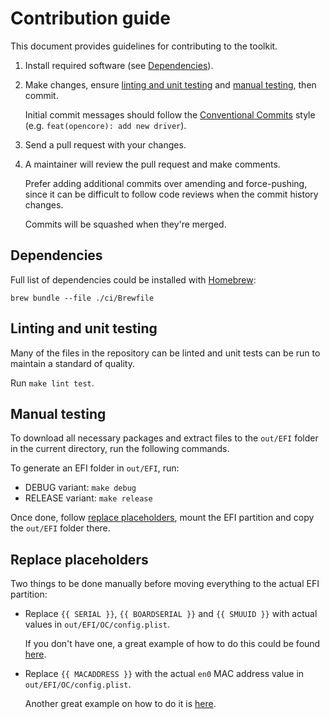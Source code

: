 # Contribution guide

This document provides guidelines for contributing to the toolkit.

1. Install required software (see [Dependencies](#dependencies)).
2. Make changes, ensure [linting and unit testing](#linting-and-unit-testing) and [manual testing](#manual-testing), then commit.

   Initial commit messages should follow the [Conventional Commits](https://www.conventionalcommits.org/) style (e.g. `feat(opencore): add new driver`).
3. Send a pull request with your changes.
4. A maintainer will review the pull request and make comments.

   Prefer adding additional commits over amending and force-pushing, since it can be difficult to follow code reviews when the commit history changes.

   Commits will be squashed when they're merged.

## Dependencies

Full list of dependencies could be installed with [Homebrew](https://brew.sh/):

```shell
brew bundle --file ./ci/Brewfile
```

## Linting and unit testing

Many of the files in the repository can be linted and unit tests can be run to maintain a standard of quality.

Run `make lint test`.

## Manual testing

To download all necessary packages and extract files to the `out/EFI` folder in the current directory, run the following commands.

To generate an EFI folder in `out/EFI`, run:

- DEBUG variant: `make debug`
- RELEASE variant: `make release`

Once done, follow [replace placeholders](#replace-placeholders), mount the EFI partition and copy the `out/EFI` folder there.

## Replace placeholders

Two things to be done manually before moving everything to the actual EFI partition:

- Replace `{{ SERIAL }}`, `{{ BOARDSERIAL }}` and `{{ SMUUID }}` with actual values in `out/EFI/OC/config.plist`.

  If you don't have one, a great example of how to do this could be found
  [here](https://dortania.github.io/OpenCore-Post-Install/universal/iservices.html).
- Replace `{{ MACADDRESS }}` with the actual `en0` MAC address value in `out/EFI/OC/config.plist`.

  Another great example on how to do it is [here](https://dortania.github.io/OpenCore-Post-Install/universal/iservices.html#fixing-en0).
